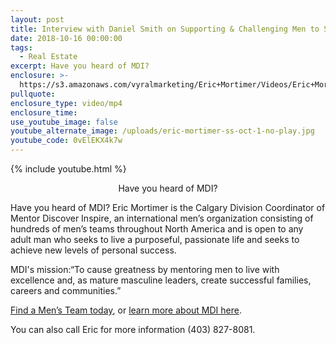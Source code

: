 ```yaml
---
layout: post
title: Interview with Daniel Smith on Supporting & Challenging Men to Step Up
date: 2018-10-16 00:00:00
tags:
  - Real Estate
excerpt: Have you heard of MDI?
enclosure: >-
  https://s3.amazonaws.com/vyralmarketing/Eric+Mortimer/Videos/Eric+Mortimer+-+Interview+with+Daniel+Smith+on+Supporting+%2526+Challenging+Men+to+Step+Up.mp4
pullquote:
enclosure_type: video/mp4
enclosure_time:
use_youtube_image: false
youtube_alternate_image: /uploads/eric-mortimer-ss-oct-1-no-play.jpg
youtube_code: 0vElEKX4k7w
---
```


{% include youtube.html %}

<center>Have you heard of MDI?</center>

Have you heard of MDI? Eric Mortimer is the Calgary Division Coordinator of Mentor Discover Inspire, an international men’s organization consisting of hundreds of men’s teams throughout North America and is open to any adult man who seeks to live a purposeful, passionate life and seeks to achieve new levels of personal success.

MDI's mission:“To cause greatness by mentoring men to live with excellence and, as mature masculine leaders, create successful families, careers and communities.”

[Find a Men’s Team today](http://calgarymen.com), or [learn more about MDI here](http://www.mentordiscoverinspire.org).

You can also call Eric for more information (403) 827-8081.